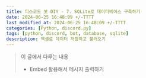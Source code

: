 ```yaml
---
title: 디스코드 봇 DIY - 7. SQLite로 데이터베이스 구축하기
date: 2024-06-25 16:48:09 +/-TTTT
last_modified_at: 2024-06-25 16:48:09 +/-TTTT
categories: [Python, discord.py]
tags: [python, discord, bot, database, sqlite]
description: 엑셀로 데이터 저장하고 불러오기
---
```


> 이 글에서 다루는 내용
> - Embed 활용해서 메시지 출력하기

